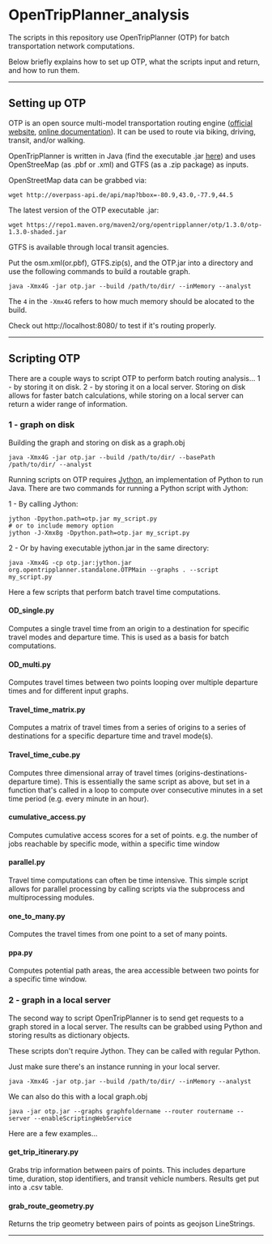 # OpenTripPlanner_analysis

The scripts in this repository use OpenTripPlanner (OTP) for batch transportation network computations.

Below briefly explains how to set up OTP, what the scripts input and return, and how to run them.

---

## Setting up OTP

OTP is an open source multi-model transportation routing engine ([official website](http://www.opentripplanner.org/), [online documentation](http://docs.opentripplanner.org/en/latest/)). It can be used to route via biking, driving, transit, and/or walking.

OpenTripPlanner is written in Java (find the executable .jar [here](https://repo1.maven.org/maven2/org/opentripplanner/otp/)) and uses OpenStreeMap (as .pbf or .xml) and GTFS (as a .zip package) as inputs.

OpenStreetMap data can be grabbed via:
```
wget http://overpass-api.de/api/map?bbox=-80.9,43.0,-77.9,44.5
```

The latest version of the OTP executable .jar:
```
wget https://repo1.maven.org/maven2/org/opentripplanner/otp/1.3.0/otp-1.3.0-shaded.jar
```

GTFS is available through local transit agencies.

Put the osm.xml(or.pbf), GTFS.zip(s), and the OTP.jar into a directory and use the following commands to build a routable graph.

```shell
java -Xmx4G -jar otp.jar --build /path/to/dir/ --inMemory --analyst
```

The ```4``` in the ```-Xmx4G``` refers to how much memory should be alocated to the build.

Check out http://localhost:8080/ to test if it's routing properly.

---

## Scripting OTP

There are a couple ways to script OTP to perform batch routing analysis... 
1 - by storing it on disk. 
2 - by storing it on a local server. 
Storing on disk allows for faster batch calculations, while storing on a local server can return a wider range of information.

### 1 - graph on disk

Building the graph and storing on disk as a graph.obj
```shell
java -Xmx4G -jar otp.jar --build /path/to/dir/ --basePath /path/to/dir/ --analyst
```

Running scripts on OTP requires [Jython](http://www.jython.org/), an implementation of Python to run Java. There are two commands for running a Python script with Jython:

1 - By calling Jython:
```shell
jython -Dpython.path=otp.jar my_script.py
# or to include memory option
jython -J-Xmx8g -Dpython.path=otp.jar my_script.py
```

2 - Or by having executable jython.jar in the same directory:
```shell
java -Xmx4G -cp otp.jar:jython.jar org.opentripplanner.standalone.OTPMain --graphs . --script my_script.py
```

Here a few scripts that perform batch travel time computations.

#### OD_single.py
Computes a single travel time from an origin to a destination for specific travel modes and departure time. This is used as a basis for batch computations.

#### OD_multi.py
Computes travel times between two points looping over multiple departure times and for different input graphs.

#### Travel_time_matrix.py
Computes a matrix of travel times from a series of origins to a series of destinations for a specific departure time and travel mode(s).

#### Travel_time_cube.py
Computes three dimensional array of travel times (origins-destinations-departure time). This is essentially the same script as above, but set in a function that's called in a loop to compute over consecutive minutes in a set time period (e.g. every minute in an hour).

#### cumulative_access.py
Computes cumulative access scores for a set of points. e.g. the number of jobs reachable by specific mode, within a specific time window

#### parallel.py
Travel time computations can often be time intensive. This simple script allows for parallel processing by calling scripts via the subprocess and multiprocessing modules.

#### one_to_many.py
Computes the travel times from one point to a set of many points.

#### ppa.py
Computes potential path areas, the area accessible between two points for a specific time window.


### 2 - graph in a local server

The second way to script OpenTripPlanner is to send get requests to a graph stored in a local server. The results can be grabbed using Python and storing results as dictionary objects.

These scripts don't require Jython. They can be called with regular Python.

Just make sure there's an instance running in your local server.
```shell
java -Xmx4G -jar otp.jar --build /path/to/dir/ --inMemory --analyst
```
We can also do this with a local graph.obj

```shell
java -jar otp.jar --graphs graphfoldername --router routername --server --enableScriptingWebService
```

Here are a few examples...

#### get_trip_itinerary.py
Grabs trip information between pairs of points. This includes departure time, duration, stop identifiers, and transit vehicle numbers. Results get put into a .csv table.

#### grab_route_geometry.py
Returns the trip geometry between pairs of points as geojson LineStrings.

---
